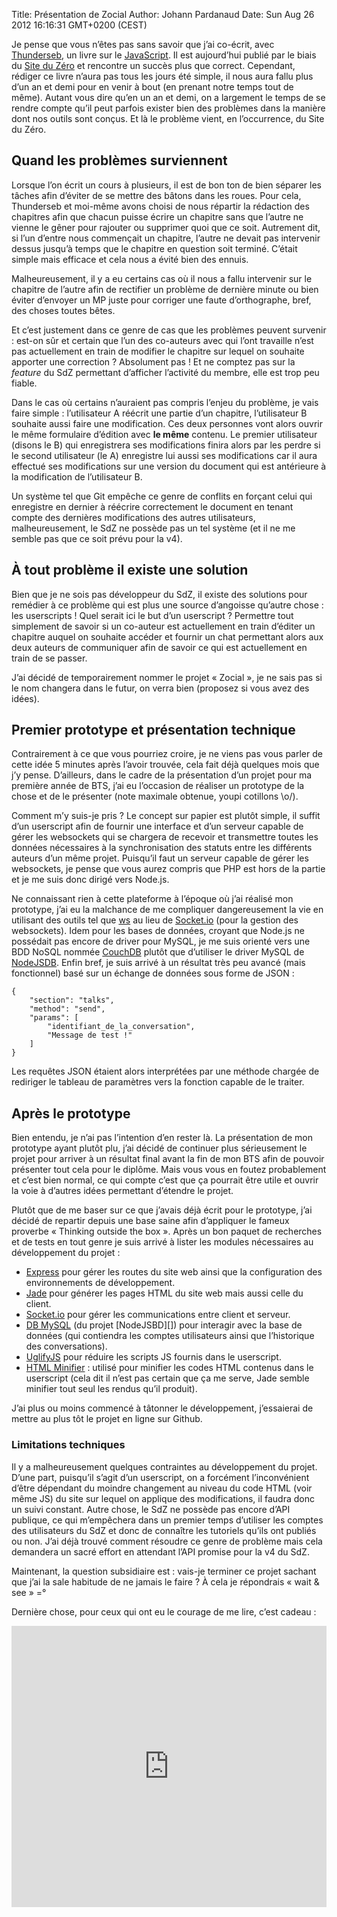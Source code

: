 Title: Présentation de Zocial
Author: Johann Pardanaud
Date: Sun Aug 26 2012 16:16:31 GMT+0200 (CEST)

Je pense que vous n’êtes pas sans savoir que j’ai co-écrit, avec [Thunderseb][], un livre sur le [JavaScript][]. Il est aujourd’hui publié par le biais du [Site du Zéro][] et rencontre un succès plus que correct. Cependant, rédiger ce livre n’aura pas tous les jours été simple, il nous aura fallu plus d’un an et demi pour en venir à bout (en prenant notre temps tout de même). Autant vous dire qu’en un an et demi, on a largement le temps de se rendre compte qu’il peut parfois exister bien des problèmes dans la manière dont nos outils sont conçus. Et là le problème vient, en l’occurrence, du Site du Zéro.

## Quand les problèmes surviennent

Lorsque l’on écrit un cours à plusieurs, il est de bon ton de bien séparer les tâches afin d’éviter de se mettre des bâtons dans les roues. Pour cela, Thunderseb et moi-même avons choisi de nous répartir la rédaction des chapitres afin que chacun puisse écrire un chapitre sans que l’autre ne vienne le gêner pour rajouter ou supprimer quoi que ce soit. Autrement dit, si l’un d’entre nous commençait un chapitre, l’autre ne devait pas intervenir dessus jusqu’à temps que le chapitre en question soit terminé. C’était simple mais efficace et cela nous a évité bien des ennuis.

Malheureusement, il y a eu certains cas où il nous a fallu intervenir sur le chapitre de l’autre afin de rectifier un problème de dernière minute ou bien éviter d’envoyer un MP juste pour corriger une faute d’orthographe, bref, des choses toutes bêtes.

Et c’est justement dans ce genre de cas que les problèmes peuvent survenir : est-on sûr et certain que l’un des co-auteurs avec qui l’ont travaille n’est pas actuellement en train de modifier le chapitre sur lequel on souhaite apporter une correction ? Absolument pas ! Et ne comptez pas sur la _feature_ du SdZ permettant d’afficher l’activité du membre, elle est trop peu fiable.

Dans le cas où certains n’auraient pas compris l’enjeu du problème, je vais faire simple : l’utilisateur A réécrit une partie d’un chapitre, l’utilisateur B souhaite aussi faire une modification. Ces deux personnes vont alors ouvrir le même formulaire d’édition avec __le même__ contenu. Le premier utilisateur (disons le B) qui enregistrera ses modifications finira alors par les perdre si le second utilisateur (le A) enregistre lui aussi ses modifications car il aura effectué ses modifications sur une version du document qui est antérieure à la modification de l’utilisateur B.

Un système tel que Git empêche ce genre de conflits en forçant celui qui enregistre en dernier à réécrire correctement le document en tenant compte des dernières modifications des autres utilisateurs, malheureusement, le SdZ ne possède pas un tel système (et il ne me semble pas que ce soit prévu pour la v4).

## À tout problème il existe une solution

Bien que je ne sois pas développeur du SdZ, il existe des solutions pour remédier à ce problème qui est plus une source d’angoisse qu’autre chose : les userscripts ! Quel serait ici le but d’un userscript ? Permettre tout simplement de savoir si un co-auteur est actuellement en train d’éditer un chapitre auquel on souhaite accéder et fournir un chat permettant alors aux deux auteurs de communiquer afin de savoir ce qui est actuellement en train de se passer.

J’ai décidé de temporairement nommer le projet « Zocial », je ne sais pas si le nom changera dans le futur, on verra bien (proposez si vous avez des idées).

## Premier prototype et présentation technique

Contrairement à ce que vous pourriez croire, je ne viens pas vous parler de cette idée 5 minutes après l’avoir trouvée, cela fait déjà quelques mois que j’y pense. D’ailleurs, dans le cadre de la présentation d’un projet pour ma première année de BTS, j’ai eu l’occasion de réaliser un prototype de la chose et de le présenter (note maximale obtenue, youpi cotillons \o/).

Comment m’y suis-je pris ? Le concept sur papier est plutôt simple, il suffit d’un userscript afin de fournir une interface et d’un serveur capable de gérer les websockets qui se chargera de recevoir et transmettre toutes les données nécessaires à la synchronisation des statuts entre les différents auteurs d’un même projet. Puisqu’il faut un serveur capable de gérer les websockets, je pense que vous aurez compris que PHP est hors de la partie et je me suis donc dirigé vers Node.js.

Ne connaissant rien à cette plateforme à l’époque où j’ai réalisé mon prototype, j’ai eu la malchance de me compliquer dangereusement la vie en utilisant des outils tel que [ws][] au lieu de [Socket.io][] (pour la gestion des websockets). Idem pour les bases de données, croyant que Node.js ne possédait pas encore de driver pour MySQL, je me suis orienté vers une BDD NoSQL nommée [CouchDB][] plutôt que d’utiliser le driver MySQL de [NodeJSDB][]. Enfin bref, je suis arrivé à un résultat très peu avancé (mais fonctionnel) basé sur un échange de données sous forme de JSON :

	{
		"section": "talks",
		"method": "send",
		"params": [
			"identifiant_de_la_conversation",
			"Message de test !"
		]
	}

Les requêtes JSON étaient alors interprétées par une méthode chargée de rediriger le tableau de paramètres vers la fonction capable de le traiter.

## Après le prototype

Bien entendu, je n’ai pas l’intention d’en rester là. La présentation de mon prototype ayant plutôt plu, j’ai décidé de continuer plus sérieusement le projet pour arriver à un résultat final avant la fin de mon BTS afin de pouvoir présenter tout cela pour le diplôme. Mais vous vous en foutez probablement et c’est bien normal, ce qui compte c’est que ça pourrait être utile et ouvrir la voie à d’autres idées permettant d’étendre le projet.

Plutôt que de me baser sur ce que j’avais déjà écrit pour le prototype, j’ai décidé de repartir depuis une base saine afin d’appliquer le fameux proverbe « Thinking outside the box ». Après un bon paquet de recherches et de tests en tout genre je suis arrivé à lister les modules nécessaires au développement du projet :

* [Express][] pour gérer les routes du site web ainsi que la configuration des environnements de développement.
* [Jade][] pour générer les pages HTML du site web mais aussi celle du client.
* [Socket.io][] pour gérer les communications entre client et serveur.
* [DB MySQL][] (du projet [NodeJSBD][]) pour interagir avec la base de données (qui contiendra les comptes utilisateurs ainsi que l’historique des conversations).
* [UglifyJS][] pour réduire les scripts JS fournis dans le userscript.
* [HTML Minifier][] : utilisé pour minifier les codes HTML contenus dans le userscript (cela dit il n’est pas certain que ça me serve, Jade semble minifier tout seul les rendus qu’il produit).

J’ai plus ou moins commencé à tâtonner le développement, j’essaierai de mettre au plus tôt le projet en ligne sur Github.

### Limitations techniques

Il y a malheureusement quelques contraintes au développement du projet. D’une part, puisqu’il s’agit d’un userscript, on a forcément l’inconvénient d’être dépendant du moindre changement au niveau du code HTML (voir même JS) du site sur lequel on applique des modifications, il faudra donc un suivi constant. Autre chose, le SdZ ne possède pas encore d’API publique, ce qui m’empêchera dans un premier temps d’utiliser les comptes des utilisateurs du SdZ et donc de connaître les tutoriels qu’ils ont publiés ou non. J’ai déjà trouvé comment résoudre ce genre de problème mais cela demandera un sacré effort en attendant l’API promise pour la v4 du SdZ.

Maintenant, la question subsidiaire est : vais-je terminer ce projet sachant que j’ai la sale habitude de ne jamais le faire ? À cela je répondrais « wait & see » =°

Dernière chose, pour ceux qui ont eu le courage de me lire, c’est cadeau :

<iframe width="100%" height="450" scrolling="no" frameborder="no" src="http://w.soundcloud.com/player/?url=http%3A%2F%2Fapi.soundcloud.com%2Fusers%2F1749607&show_artwork=true"></iframe>

[Thunderseb]: http://www.siteduzero.com/membres-294-1398.html
[JavaScript]: http://www.siteduzero.com/tutoriel-3-309961-dynamisez-vos-sites-web-avec-javascript.html
[Site du Zéro]: http://www.siteduzero.com/
[ws]: http://einaros.github.com/ws/
[Socket.io]: http://socket.io/
[CouchDB]: http://couchdb.apache.org/
[NodeJSDB]: http://nodejsdb.org/
[Express]: http://expressjs.com/
[Jade]: https://github.com/visionmedia/jade
[DB MySQL]: http://nodejsdb.org/db-mysql/
[UglifyJS]: https://github.com/mishoo/UglifyJS/
[HTML Minifier]: https://github.com/kangax/html-minifier
